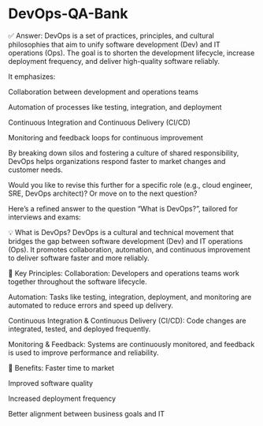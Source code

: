# DevOps-QA-Bank
✅ Answer:
DevOps is a set of practices, principles, and cultural philosophies that aim to unify software development (Dev) and IT operations (Ops). The goal is to shorten the development lifecycle, increase deployment frequency, and deliver high-quality software reliably.

It emphasizes:

Collaboration between development and operations teams

Automation of processes like testing, integration, and deployment

Continuous Integration and Continuous Delivery (CI/CD)

Monitoring and feedback loops for continuous improvement

By breaking down silos and fostering a culture of shared responsibility, DevOps helps organizations respond faster to market changes and customer needs.

Would you like to revise this further for a specific role (e.g., cloud engineer, SRE, DevOps architect)? Or move on to the next question?

Here’s a refined answer to the question “What is DevOps?”, tailored for interviews and exams:

💡 What is DevOps?
DevOps is a cultural and technical movement that bridges the gap between software development (Dev) and IT operations (Ops). It promotes collaboration, automation, and continuous improvement to deliver software faster and more reliably.


🔧 Key Principles:
Collaboration: Developers and operations teams work together throughout the software lifecycle.

Automation: Tasks like testing, integration, deployment, and monitoring are automated to reduce errors and speed up delivery.

Continuous Integration & Continuous Delivery (CI/CD): Code changes are integrated, tested, and deployed frequently.

Monitoring & Feedback: Systems are continuously monitored, and feedback is used to improve performance and reliability.


🚀 Benefits:
Faster time to market

Improved software quality

Increased deployment frequency

Better alignment between business goals and IT
